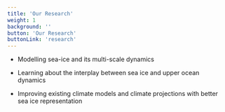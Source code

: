 ```yaml
---
title: 'Our Research'
weight: 1
background: ''
button: 'Our Research'
buttonLink: 'research'
---
```


* Modelling sea-ice and its multi-scale dynamics

* Learning about the interplay between sea ice and upper ocean dynamics

* Improving existing climate models and climate projections with better sea ice representation
